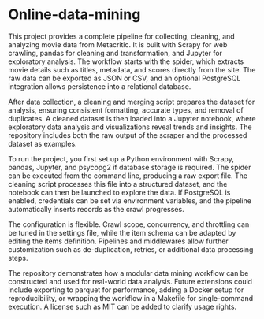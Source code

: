 # Online-data-mining
This project provides a complete pipeline for collecting, cleaning, and analyzing movie data from Metacritic. It is built with Scrapy for web crawling, pandas for cleaning and transformation, and Jupyter for exploratory analysis. The workflow starts with the spider, which extracts movie details such as titles, metadata, and scores directly from the site. The raw data can be exported as JSON or CSV, and an optional PostgreSQL integration allows persistence into a relational database.

After data collection, a cleaning and merging script prepares the dataset for analysis, ensuring consistent formatting, accurate types, and removal of duplicates. A cleaned dataset is then loaded into a Jupyter notebook, where exploratory data analysis and visualizations reveal trends and insights. The repository includes both the raw output of the scraper and the processed dataset as examples.

To run the project, you first set up a Python environment with Scrapy, pandas, Jupyter, and psycopg2 if database storage is required. The spider can be executed from the command line, producing a raw export file. The cleaning script processes this file into a structured dataset, and the notebook can then be launched to explore the data. If PostgreSQL is enabled, credentials can be set via environment variables, and the pipeline automatically inserts records as the crawl progresses.

The configuration is flexible. Crawl scope, concurrency, and throttling can be tuned in the settings file, while the item schema can be adapted by editing the items definition. Pipelines and middlewares allow further customization such as de-duplication, retries, or additional data processing steps.

The repository demonstrates how a modular data mining workflow can be constructed and used for real-world data analysis. Future extensions could include exporting to parquet for performance, adding a Docker setup for reproducibility, or wrapping the workflow in a Makefile for single-command execution. A license such as MIT can be added to clarify usage rights.
